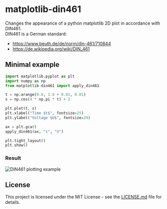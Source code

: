 # matplotlib-din461

Changes the appearance of a python matplotlib 2D plot in accordance with DIN461. <br />
DIN461 is a German standard: <br />
* https://www.beuth.de/de/norm/din-461/710844
* https://de.wikipedia.org/wiki/DIN_461

## Minimal example

```python
import matplotlib.pyplot as plt
import numpy as np
from matplotlib-din461 import apply_din461

t = np.arange(0.0, 1.0 + 0.01, 0.01)
s = np.cos(4 * np.pi * t) + 2

plt.plot(t, s)
plt.xlabel("Time $t$", fontsize=25)
plt.ylabel("Voltage $U$", fontsize=20)

ax = plt.gca()
apply_din461(ax, "s", "V")

plt.tight_layout()
plt.show()
```

### Result

![DIN461 plotting example](https://dl.dropboxusercontent.com/s/2ss8dc36eho96od/matplotlib-din461-example.png?dl=0)

## License

This project is licensed under the MIT License - see the [LICENSE.md](LICENSE.md) file for details.

